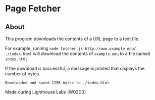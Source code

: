 # Page Fetcher

## About

This program downloads the contents of a URL page to a text file.

For example, running `node fetcher.js http://www.example.edu/ ./index.html` will download the contents of `example.edu` to a file named  `index.html`.

If the download is successful, a message is printed that displays the number of bytes.

`Downloaded and saved 1256 bytes to ./index.html`

Made during Lighthouse Labs (W02D3)

